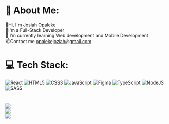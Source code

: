 # 💫 About Me:
👋Hi, I'm Josiah Opaleke<br>🎨I'm a Full-Stack Developer<br>🌱 I’m currently learning Web development and Mobile Development<br>📫Contact me opalekejoziah@gmail.com


# 💻 Tech Stack:
![React](https://img.shields.io/badge/react-%2320232a.svg?style=for-the-badge&logo=react&logoColor=%2361DAFB) ![HTML5](https://img.shields.io/badge/html5-%23E34F26.svg?style=for-the-badge&logo=html5&logoColor=white) ![CSS3](https://img.shields.io/badge/css3-%231572B6.svg?style=for-the-badge&logo=css3&logoColor=white) ![JavaScript](https://img.shields.io/badge/javascript-%23323330.svg?style=for-the-badge&logo=javascript&logoColor=%23F7DF1E) ![Figma](https://img.shields.io/badge/figma-%23F24E1E.svg?style=for-the-badge&logo=figma&logoColor=white) ![TypeScript](https://img.shields.io/badge/typescript-%23007ACC.svg?style=for-the-badge&logo=typescript&logoColor=white) ![NodeJS](https://img.shields.io/badge/node.js-6DA55F?style=for-the-badge&logo=node.js&logoColor=white) ![SASS](https://img.shields.io/badge/SASS-hotpink.svg?style=for-the-badge&logo=SASS&logoColor=white)
#
![](https://github-readme-stats.vercel.app/api?username=heispapijay&theme=dark&hide_border=false&include_all_commits=false&count_private=false)<br/>
![](https://github-readme-streak-stats.herokuapp.com/?user=heispapijay&theme=dark&hide_border=false)<br/>
![](https://github-readme-stats.vercel.app/api/top-langs/?username=heispapijay&theme=dark&hide_border=false&include_all_commits=false&count_private=false&layout=compact)

<!-- Proudly created with GPRM ( https://gprm.itsvg.in ) -->
